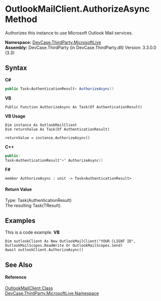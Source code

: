 # OutlookMailClient.AuthorizeAsync Method 
 

Authorizes this instance to use Microsoft Outlook Mail services.

**Namespace:**&nbsp;<a href="N_DevCase_ThirdParty_MicrosoftLive">DevCase.ThirdParty.MicrosoftLive</a><br />**Assembly:**&nbsp;DevCase.ThirdParty (in DevCase.ThirdParty.dll) Version: 3.3.0.0 (3.3)

## Syntax

**C#**<br />
``` C#
public Task<AuthenticationResult> AuthorizeAsync()
```

**VB**<br />
``` VB
Public Function AuthorizeAsync As Task(Of AuthenticationResult)
```

**VB Usage**<br />
``` VB Usage
Dim instance As OutlookMailClient
Dim returnValue As Task(Of AuthenticationResult)

returnValue = instance.AuthorizeAsync()
```

**C++**<br />
``` C++
public:
Task<AuthenticationResult^>^ AuthorizeAsync()
```

**F#**<br />
``` F#
member AuthorizeAsync : unit -> Task<AuthenticationResult> 

```


#### Return Value
Type: Task(AuthenticationResult)<br />The resulting Task(TResult).

## Examples
This is a code example. 
**VB**<br />
``` VB
Dim outlookClient As New OutlookMailClient("YOUR CLIENT ID", OutlookMailScopes.ReadWrite Or OutlookMailScopes.Send)
Await outlookClient.AuthorizeAsync()
```


## See Also


#### Reference
<a href="T_DevCase_ThirdParty_MicrosoftLive_OutlookMailClient">OutlookMailClient Class</a><br /><a href="N_DevCase_ThirdParty_MicrosoftLive">DevCase.ThirdParty.MicrosoftLive Namespace</a><br />